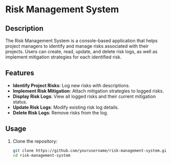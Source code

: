 # Risk Management System

## Description
The Risk Management System is a console-based application that helps project managers to identify and manage risks associated with their projects. Users can create, read, update, and delete risk logs, as well as implement mitigation strategies for each identified risk.

## Features
- **Identify Project Risks**: Log new risks with descriptions.
- **Implement Risk Mitigation**: Attach mitigation strategies to logged risks.
- **Display Risk Logs**: View all logged risks and their current mitigation status.
- **Update Risk Logs**: Modify existing risk log details.
- **Delete Risk Logs**: Remove risks from the log.

## Usage
1. Clone the repository:
   ```bash
   git clone https://github.com/yourusername/risk-management-system.git
   cd risk-management-system
